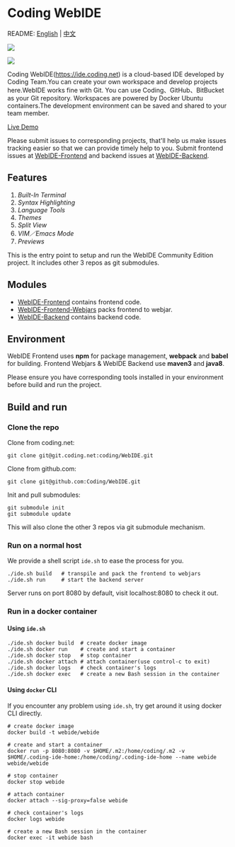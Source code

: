 # Coding WebIDE

README: [English](https://github.com/Coding/WebIDE/blob/master/README.md) | [中文](https://github.com/Coding/WebIDE/blob/master/README-zh.md)

![](https://raw.githubusercontent.com/Coding/WebIDE/gh-pages/screenshots/import.png)

![](https://raw.githubusercontent.com/Coding/WebIDE/gh-pages/screenshots/workspace.png)

Coding WebIDE(https://ide.coding.net) is a cloud-based IDE developed by Coding Team.You can create your own workspace and develop projects here.WebIDE works fine with Git. You can use Coding、GitHub、BitBucket as your Git repository. Workspaces are powered by Docker Ubuntu containers.The development environment can be saved and shared to your team member.

[Live Demo](https://ide.coding.net/ws/?ownerName=duwan&projectName=WordPress&isTry=true)

Please submit issues to corresponding projects, that'll help us make issues tracking easier so that we can provide timely help to you. Submit frontend issues at [WebIDE-Frontend](https://github.com/Coding/WebIDE-Frontend/issues) and backend issues at [WebIDE-Backend](https://github.com/Coding/WebIDE-Backend/issues).


## Features

1. *Built-In Terminal*
2. *Syntax Highlighting*
3. *Language Tools*
4. *Themes*
5. *Split View*
6. *VIM／Emacs Mode*
7. *Previews*

This is the entry point to setup and run the WebIDE Community Edition project. It includes other 3 repos as git submodules.


## Modules

* [WebIDE-Frontend](https://github.com/Coding/WebIDE-Frontend) contains frontend code.
* [WebIDE-Frontend-Webjars](https://github.com/Coding/WebIDE-Frontend-Webjars) packs frontend to webjar.
* [WebIDE-Backend](https://github.com/Coding/WebIDE-Backend) contains backend code.


## Environment

WebIDE Frontend uses **npm** for package management, **webpack** and **babel** for building.
Frontend Webjars & WebIDE Backend use **maven3** and **java8**.

Please ensure you have corresponding tools installed in your environment before build and run the project.


## Build and run

### Clone the repo

Clone from coding.net:
```
git clone git@git.coding.net:coding/WebIDE.git
```
Clone from github.com:
```
git clone git@github.com:Coding/WebIDE.git
```

Init and pull submodules:
```
git submodule init
git submodule update
```
This will also clone the other 3 repos via git submodule mechanism.


### Run on a normal host

We provide a shell script `ide.sh` to ease the process for you.

```
./ide.sh build   # transpile and pack the frontend to webjars
./ide.sh run     # start the backend server
```
Server runs on port 8080 by default, visit localhost:8080 to check it out.


### Run in a docker container

#### Using `ide.sh`

```
./ide.sh docker build  # create docker image
./ide.sh docker run    # create and start a container
./ide.sh docker stop   # stop container
./ide.sh docker attach # attach container(use control-c to exit)
./ide.sh docker logs   # check container's logs
./ide.sh docker exec   # create a new Bash session in the container
```

#### Using `docker` CLI

If you encounter any problem using `ide.sh`, try get around it using docker CLI directly.

```
# create docker image
docker build -t webide/webide

# create and start a container
docker run -p 8080:8080 -v $HOME/.m2:/home/coding/.m2 -v $HOME/.coding-ide-home:/home/coding/.coding-ide-home --name webide webide/webide

# stop container
docker stop webide

# attach container
docker attach --sig-proxy=false webide

# check container's logs
docker logs webide

# create a new Bash session in the container
docker exec -it webide bash
```
